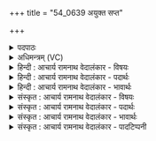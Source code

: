 +++
title = "54_0639 अयुक्त सप्त"

+++
<details><summary>पदपाठः</summary>

अ꣡यु꣢꣯क्त। स꣣प्त꣢। शु꣣न्ध्यु꣡वः꣢। सू꣡रः꣢꣯। र꣡थ꣢꣯स्य। न꣣प्त्यः꣢꣯। ता꣡भिः꣢꣯। या꣣ति। स्व꣡यु꣢꣯क्तिभिः। स्व। यु꣣क्तिभिः। ६३९।
</details>

<details><summary>अधिमन्त्रम् (VC)</summary>

- सूर्यः
- प्रस्कण्वः काण्वः
- गायत्री
- षड्जः
- आरण्यं काण्डम्
</details>

<details><summary>हिन्दी : आचार्य रामनाथ वेदालंकार - विषयः</summary>

अगले मन्त्र में सूर्य, जीवात्मा और परमात्मा का वर्णन है।
</details>

<details><summary>हिन्दी : आचार्य रामनाथ वेदालंकार - पदार्थः</summary>

पदार्थान्वयभाषाः -  प्रथम—सूर्य के पक्ष में। (सूरः) सूर्यः (रथस्य)सौरमण्डलरूप रथ को (नप्त्र्यः) न गिरने देनेवाली (सप्त) सात (शुन्ध्युवः) शोधक किरणों को (अयुक्त) पृथिवी आदि ग्रह-उपग्रहों के साथ युक्त करता है। (स्वयुक्तिभिः) स्वयं युक्त की गयी (ताभिः) उन किरणों से, वह (याति) भूमण्डल आदि के उपकार के लिए चेष्टा करता है ॥ द्वितीय—जीवात्मा के पक्ष में। (सूरः) प्रेरक जीवात्मा (रथस्य) शरीर-रूप रथ को (नप्त्र्यः) न गिरने देनेवाली (शुन्ध्युवः) ज्ञान-शोधक ज्ञानेन्द्रिय, मन और बुद्धि (सप्त) इन सात को (अयुक्त) शरीर-रथ में जोड़ता है और (स्वयुक्तिभिः) स्वयं जोड़ी हुई (ताभिः) उनके द्वारा (याति) जीवन-यात्रा को करता है ॥ तृतीय—परमात्मा के पक्ष में। (सूरः) सूर्य, चन्द्र आदि लोकों को चलानेवाले परमात्मा ने (रथस्य) ब्रह्माण्डरूप रथ को (नप्त्र्यः) न गिरने देनेवाली (सप्त) सात (शुन्ध्युवः) शुद्ध भूमियों को अर्थात् भूः, भुवः, स्वः, महः, जनः, तपः, सत्यम् इन क्रमशः ऊपर-ऊपर विद्यमान सात लोकों को (अयुक्त) कार्य में नियुक्त किया है (स्वयुक्तिभिः) स्वयं नियुक्त की हुई उन सात भूमियों अर्थात् लोकों से, वह (याति) ब्रह्माण्ड-सञ्चालन के व्यापार को कर रहा है ॥१३॥ इस मन्त्र में श्लेषालङ्कार है ॥१३॥
</details>

<details><summary>हिन्दी : आचार्य रामनाथ वेदालंकार - भावार्थः</summary>

भावार्थभाषाः -  सूर्य सात रंग की किरणों से सौरमण्डल का, जीवात्मा मन, बुद्धि तथा ज्ञानेन्द्रियरूप सात तत्त्वों से शरीर का और परमेश्वर स्वरचित सात लोकों से ब्रह्माण्ड का सञ्चालन करता है ॥१३॥
</details>

<details><summary>संस्कृत : आचार्य रामनाथ वेदालंकार - विषयः</summary>

अथ सूर्यो जीवात्मा परमात्मा च वर्ण्यते।
</details>

<details><summary>संस्कृत : आचार्य रामनाथ वेदालंकार - पदार्थः</summary>

पदार्थान्वयभाषाः -  प्रथमः—सूर्यपक्षे। (सूरः) सूर्यः (रथस्य) सौरमण्डलरूपस्य रथस्य (नप्त्र्यः) नप्त्रीः न पातयित्रीः। अत्र छान्दसः पूर्वसवर्णदीर्घाभावः। (सप्त) सप्तसंख्यकाः (शुन्ध्युवः) शुन्ध्यूः शोधिकाः दीधितीः। अत्र ‘इयङुवङ्प्रकरणे तन्वादीनां छन्दसि बहुलमुपसंख्यानम्। अ० ६।४।७७ वा०’ इति शसि उवङादेशः। (अयुक्त) पृथिव्यादिभिः ग्रहोपग्रहैः युङ्क्ते, (स्वयुक्तिभिः) स्वेन नियुक्ताभिः (ताभिः) शोधिकाभिः दीधितिभिः असौ (याति) गच्छति, सक्रियो भवति, भूमण्डलादीनामुपकाराय चेष्टते इत्यर्थः ॥ अथ द्वितीयः—जीवात्मपक्षे। (सूरः) प्रेरको जीवात्मा (रथस्य) शरीररथस्य (नप्त्र्यः) न पातयित्रीः (सप्त) सप्तसंख्यकाः (शुन्ध्युवः) ज्ञानशोधिकाः ज्ञानेन्द्रियमनोबुद्धीः (अयुक्त) शरीररथे नियुङ्क्ते, (स्वयुक्तिभिः) स्वेन नियुक्ताभिः (ताभिः याति) जीवनयात्रां निर्वहति ॥ उक्तं च कठोपनिषदि—“आत्मानं रथिनं विद्धि शरीरं रथमेव तु। बुद्धिं तु सारथिं विद्धि मनः प्रग्रहमेव च। इन्द्रियाणि हयानाहुर्विषयांस्तेषु गोचरान्। आत्मेन्द्रियमनोयुक्तं भोक्तेत्याहुर्मनीषिणः।” (कठ० ३।३,४) इति ॥ अथ तृतीयः—परमात्मपक्षे। (सूरः) सूर्यचन्द्रादीनां लोकानां प्रेरकः परमात्मा। षू प्रेरणे धातोः ‘सुसूधाञ्०। उ० २।२५’ इति क्रन् प्रत्ययः। (रथस्य) ब्रह्माण्डरथस्य (नप्त्र्यः) न पातयित्रीः (सप्त) सप्तसंख्यकाः (शुन्ध्युवः) शुद्धाः भूमीः भूः-भुवः-स्वः-महः-जनः-तपः-सत्यम् इत्याख्याः क्रमश उपर्युपरि विद्यमानाः सप्तलोकरूपाः पृथिवीः (अयुक्त) कार्ये नियुक्तवानस्ति, (स्वयुक्तिभिः) स्वेन नियुक्ताभिः ताभिर्भूमिभिः सः (याति) ब्रह्माण्डसंचालनव्यापारं निर्वहति ॥१३॥२ अत्र श्लेषालङ्कारः ॥१३॥
</details>

<details><summary>संस्कृत : आचार्य रामनाथ वेदालंकार - भावार्थः</summary>

भावार्थभाषाः -  आदित्यः सप्तवर्णैः किरणैः सौरमण्डलम्, जीवात्मा मनोबुद्धिज्ञानेन्द्रियरूपैः सप्ततत्त्वैः शरीरम्, परमेश्वरश्च स्वात्मना सृष्टैः सप्तलोकैर्ब्रह्माण्डं सञ्चालयति ॥१३॥
</details>

<details><summary>संस्कृत : आचार्य रामनाथ वेदालंकार - पादटिप्पनी</summary>

टिप्पणी:   १. ऋ० १।५०।९, अथ० १३।२।२४ ऋषिः ब्रह्मा, देवता रोहित आदित्यः, २०।४७।२१। सर्वत्र ‘नप्त्र्यः’ इत्यस्य स्थाने ‘नप्त्यः’ इति पाठः। २. दयानन्दर्षिर्मन्त्रमिमम् ऋग्भाष्ये वाचकलुप्तोपमालङ्कारमुखेन सूर्यवत् प्रकाशमानं परमेश्वरमुद्दिश्य व्याख्यातवान्।
</details>